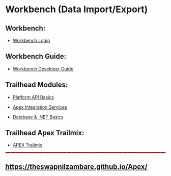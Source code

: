 # Workbench (Data Import/Export)


## Workbench:

- <a href="https://workbench.developerforce.com/login.php" target="_blank">Workbench Login</a>



## Workbench Guide:

- <a href="https://developer.salesforce.com/docs/atlas.en-us.234.0.api_rest.meta/api_rest/quickstart_using_workbench.htm" target="_blank">Workbench Developer Guide</a>




## Trailhead Modules:

- <a href="https://trailhead.salesforce.com/content/learn/modules/api_basics" target="_blank">Platform API Basics</a>


- <a href="https://trailhead.salesforce.com/content/learn/modules/apex_integration_services" target="_blank">Apex Integration Services</a>


- <a href="https://trailhead.salesforce.com/content/learn/modules/database_basics_dotnet" target="_blank">Database & .NET Basics</a>




## Trailhead Apex Trailmix:

- <a href="https://trailhead.salesforce.com/en/users/theswapnilzambare/trailmixes/apex" target="_blank">APEX Trailmix</a>




<hr style="border-top: 2px dotted red;">

## <a href="https://theswapnilzambare.github.io/Apex/" target="_blank">https://theswapnilzambare.github.io/Apex/</a>
